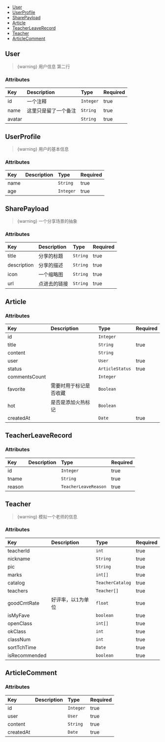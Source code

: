   - [User](#User)
  - [UserProfile](#UserProfile)
  - [SharePayload](#SharePayload)
  - [Article](#Article)
  - [TeacherLeaveRecord](#TeacherLeaveRecord)
  - [Teacher](#Teacher)
  - [ArticleComment](#ArticleComment)

<a name="User"></a>
## User

> {warning} 用户信息
第二行

### Attributes
|Key|Description|Type|Required|
|:-|:-|:-|:-|
|id |一个注释|`Integer`|true|
|name |这里只是留了一个备注|`String`|true|
|avatar | |`String`|true|

<a name="UserProfile"></a>
## UserProfile

> {warning} 用户的基本信息

### Attributes
|Key|Description|Type|Required|
|:-|:-|:-|:-|
|name | |`String`|true|
|age | |`Integer`|true|

<a name="SharePayload"></a>
## SharePayload

> {warning} 一个分享场景的抽象

### Attributes
|Key|Description|Type|Required|
|:-|:-|:-|:-|
|title |分享的标题|`String`|true|
|description |分享的描述|`String`|true|
|icon |一个缩略图|`String`|true|
|url |点进去的链接|`String`|true|

<a name="Article"></a>
## Article
### Attributes
|Key|Description|Type|Required|
|:-|:-|:-|:-|
|id | |`Integer`| |
|title | |`String`|true|
|content | |`String`| |
|user | |`User`|true|
|status | |`ArticleStatus`|true|
|commentsCount | |`Integer`| |
|favorite |需要时用于标记是否收藏|`Boolean`| |
|hot |是否是添加火热标记|`Boolean`| |
|createdAt | |`Date`|true|

<a name="TeacherLeaveRecord"></a>
## TeacherLeaveRecord
### Attributes
|Key|Description|Type|Required|
|:-|:-|:-|:-|
|id | |`Integer`|true|
|tname | |`String`|true|
|reason | |`TeacherLeaveReason`|true|

<a name="Teacher"></a>
## Teacher

> {warning} 模拟一个老师的信息

### Attributes
|Key|Description|Type|Required|
|:-|:-|:-|:-|
|teacherId | |`int`|true|
|nickname | |`String`|true|
|pic | |`String`|true|
|marks | |`int[]`|true|
|catalog | |`TeacherCatalog`|true|
|teachers | |`Teacher[]`|true|
|goodCmtRate |好评率，以1为单位|`float`|true|
|isMyFave | |`boolean`|true|
|openClass | |`int[]`|true|
|okClass | |`int`|true|
|classNum | |`int`|true|
|sortTchTime | |`Date`|true|
|isRecommended | |`boolean`|true|

<a name="ArticleComment"></a>
## ArticleComment
### Attributes
|Key|Description|Type|Required|
|:-|:-|:-|:-|
|id | |`Integer`|true|
|user | |`User`|true|
|content | |`String`|true|
|createdAt | |`Date`|true|

